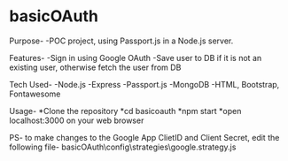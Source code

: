 # basicOAuth

Purpose-
-POC project, using Passport.js in a Node.js server.

Features-
-Sign in using Google OAuth
-Save user to DB if it is not an existing user, otherwise fetch the user from DB

Tech Used-
-Node.js
-Express
-Passport.js
-MongoDB
-HTML, Bootstrap, Fontawesome

Usage-
*Clone the repository
*cd basicoauth
*npm start
*open localhost:3000 on your web browser

PS- to make changes to the Google App ClietID and Client Secret, edit the following file-
    basicOAuth\config\strategies\google.strategy.js
